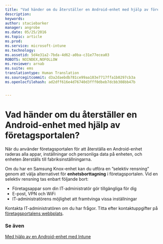 ```yaml
---
title: "Vad händer om du återställer en Android-enhet med hjälp av företagsportalen? Microsoft Intune"
description: 
keywords: 
author: staciebarker
manager: angrobe
ms.date: 05/25/2016
ms.topic: article
ms.prod: 
ms.service: microsoft-intune
ms.technology: 
ms.assetid: 5d4e31a2-7bda-4d62-a0ba-c31e77ecea03
ROBOTS: NOINDEX,NOFOLLOW
ms.reviewer: arnab
ms.suite: ems
translationtype: Human Translation
ms.sourcegitcommit: d3a2daebdb781ce99aa103e7717ffa1b0297cb3a
ms.openlocfilehash: ad2dff616e4d76740d3fff0dbeb7dcbb308bb47b


---
```



# Vad händer om du återställer en Android-enhet med hjälp av företagsportalen?

När du använder företagsportalen för att återställa en Android-enhet raderas alla appar, inställningar och personliga data på enheten, och enheten återställs till fabriksinställningarna.

Om du har en Samsung Knox-enhet kan du utföra en ”selektiv rensning” genom att välja alternativet för **enhetsborttagning** i företagsportalen. Vid en selektiv rensning tas enbart följande bort:

- Företagsappar som din IT-administratör gör tillgängliga för dig
- E-post, VPN och WiFi
- IT-administratörens möjlighet att framtvinga vissa inställningar

Kontakta IT-administratören om du har frågor. Titta efter kontaktuppgifter på [företagsportalens webbplats](http://portal.manage.microsoft.com).

### Se även
[Med hjälp av en Android-enhet med Intune](using-your-android-device-with-intune.md)



<!--HONumber=Aug16_HO4-->


